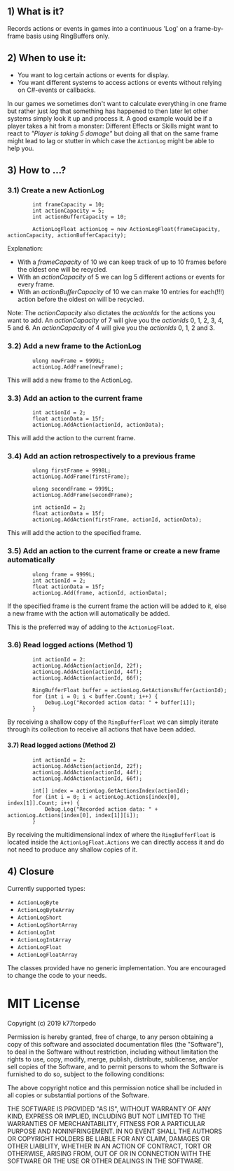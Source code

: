 ## 1) What is it?
Records actions or events in games into a continuous 'Log' on a frame-by-frame basis using RingBuffers only.


## 2) When to use it:
* You want to log certain actions or events for display.
* You want different systems to access actions or events without relying on C#-events or callbacks. 

In our games we sometimes don't want to calculate everything in one frame but rather just _log_ that something has happened to then later let other systems simply look it up and process it. A good example would be if a player takes a hit from a monster: Different Effects or Skills might want to react to _"Player is taking 5 damage"_ but doing all that on the same frame might lead to lag or stutter in which case the `ActionLog` might be able to help you.


## 3) How to ...?

### 3.1) Create a new ActionLog
```
        int frameCapacity = 10;
        int actionCapacity = 5;
        int actionBufferCapacity = 10;

        ActionLogFloat actionLog = new ActionLogFloat(frameCapacity, actionCapacity, actionBufferCapacity);
```
Explanation: 
* With a _frameCapacity_ of 10 we can keep track of up to 10 frames before the oldest one will be recycled. 
* With an _actionCapacity_ of 5 we can log 5 different actions or events for every frame. 
* With an _actionBufferCapacity_ of 10 we can make 10 entries for each(!!!) action before the oldest on will be recycled.

Note: The _actionCapacity_ also dictates the _actionIds_ for the actions you want to add. An _actionCapacity_ of 7 will give you the _actionIds_ 0, 1, 2, 3, 4, 5 and 6. An _actionCapacity_ of 4 will give you the _actionIds_ 0, 1, 2 and 3.


### 3.2) Add a new frame to the ActionLog
```
        ulong newFrame = 9999L;
        actionLog.AddFrame(newFrame);
```
This will add a new frame to the ActionLog.


### 3.3) Add an action to the current frame
```
        int actionId = 2;
        float actionData = 15f;
        actionLog.AddAction(actionId, actionData);
```
This will add the action to the current frame.


### 3.4) Add an action retrospectively to a previous frame
```
        ulong firstFrame = 9998L;
        actionLog.AddFrame(firstFrame);
        
        ulong secondFrame = 9999L;
        actionLog.AddFrame(secondFrame);
        
        int actionId = 2;
        float actionData = 15f;
        actionLog.AddAction(firstFrame, actionId, actionData);
```
This will add the action to the specified frame.


### 3.5) Add an action to the current frame or create a new frame automatically
```
        ulong frame = 9999L;
        int actionId = 2;
        float actionData = 15f;
        actionLog.Add(frame, actionId, actionData);
```
If the specified frame is the current frame the action will be added to it, else a new frame with the action will automatically be added.

This is the preferred way of adding to the `ActionLogFloat`.


### 3.6) Read logged actions (Method 1)
```
        int actionId = 2:
        actionLog.AddAction(actionId, 22f);
        actionLog.AddAction(actionId, 44f);
        actionLog.AddAction(actionId, 66f);
        
        RingBufferFloat buffer = actionLog.GetActionsBuffer(actionId);
        for (int i = 0; i < buffer.Count; i++) {
            Debug.Log("Recorded action data: " + buffer[i]);
        }
```
By receiving a shallow copy of the `RingBufferFloat` we can simply iterate through its collection to receive all actions that have been added.


#### 3.7) Read logged actions (Method 2)
```
        int actionId = 2:
        actionLog.AddAction(actionId, 22f);
        actionLog.AddAction(actionId, 44f);
        actionLog.AddAction(actionId, 66f);

        int[] index = actionLog.GetActionsIndex(actionId);
        for (int i = 0; i < actionLog.Actions[index[0], index[1]].Count; i++) {
            Debug.Log("Recorded action data: " + actionLog.Actions[index[0], index[1]][i]);
        }
```
By receiving the multidimensional index of where the `RingBufferFloat` is located inside the `ActionLogFloat.Actions` we can directly access it and do not need to produce any shallow copies of it.


## 4) Closure
Currently supported types:
* `ActionLogByte`
* `ActionLogByteArray`
* `ActionLogShort`
* `ActionLogShortArray`
* `ActionLogInt`
* `ActionLogIntArray`
* `ActionLogFloat`
* `ActionLogFloatArray`

The classes provided have no generic implementation. You are encouraged to change the code to your needs.


# MIT License
Copyright (c) 2019 k77torpedo

Permission is hereby granted, free of charge, to any person obtaining a copy
of this software and associated documentation files (the "Software"), to deal
in the Software without restriction, including without limitation the rights
to use, copy, modify, merge, publish, distribute, sublicense, and/or sell
copies of the Software, and to permit persons to whom the Software is
furnished to do so, subject to the following conditions:

The above copyright notice and this permission notice shall be included in all
copies or substantial portions of the Software.

THE SOFTWARE IS PROVIDED "AS IS", WITHOUT WARRANTY OF ANY KIND, EXPRESS OR
IMPLIED, INCLUDING BUT NOT LIMITED TO THE WARRANTIES OF MERCHANTABILITY,
FITNESS FOR A PARTICULAR PURPOSE AND NONINFRINGEMENT. IN NO EVENT SHALL THE
AUTHORS OR COPYRIGHT HOLDERS BE LIABLE FOR ANY CLAIM, DAMAGES OR OTHER
LIABILITY, WHETHER IN AN ACTION OF CONTRACT, TORT OR OTHERWISE, ARISING FROM,
OUT OF OR IN CONNECTION WITH THE SOFTWARE OR THE USE OR OTHER DEALINGS IN THE
SOFTWARE.
